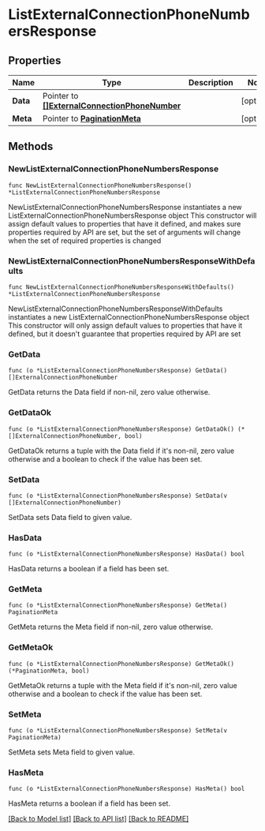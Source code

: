 # ListExternalConnectionPhoneNumbersResponse

## Properties

Name | Type | Description | Notes
------------ | ------------- | ------------- | -------------
**Data** | Pointer to [**[]ExternalConnectionPhoneNumber**](ExternalConnectionPhoneNumber.md) |  | [optional] 
**Meta** | Pointer to [**PaginationMeta**](PaginationMeta.md) |  | [optional] 

## Methods

### NewListExternalConnectionPhoneNumbersResponse

`func NewListExternalConnectionPhoneNumbersResponse() *ListExternalConnectionPhoneNumbersResponse`

NewListExternalConnectionPhoneNumbersResponse instantiates a new ListExternalConnectionPhoneNumbersResponse object
This constructor will assign default values to properties that have it defined,
and makes sure properties required by API are set, but the set of arguments
will change when the set of required properties is changed

### NewListExternalConnectionPhoneNumbersResponseWithDefaults

`func NewListExternalConnectionPhoneNumbersResponseWithDefaults() *ListExternalConnectionPhoneNumbersResponse`

NewListExternalConnectionPhoneNumbersResponseWithDefaults instantiates a new ListExternalConnectionPhoneNumbersResponse object
This constructor will only assign default values to properties that have it defined,
but it doesn't guarantee that properties required by API are set

### GetData

`func (o *ListExternalConnectionPhoneNumbersResponse) GetData() []ExternalConnectionPhoneNumber`

GetData returns the Data field if non-nil, zero value otherwise.

### GetDataOk

`func (o *ListExternalConnectionPhoneNumbersResponse) GetDataOk() (*[]ExternalConnectionPhoneNumber, bool)`

GetDataOk returns a tuple with the Data field if it's non-nil, zero value otherwise
and a boolean to check if the value has been set.

### SetData

`func (o *ListExternalConnectionPhoneNumbersResponse) SetData(v []ExternalConnectionPhoneNumber)`

SetData sets Data field to given value.

### HasData

`func (o *ListExternalConnectionPhoneNumbersResponse) HasData() bool`

HasData returns a boolean if a field has been set.

### GetMeta

`func (o *ListExternalConnectionPhoneNumbersResponse) GetMeta() PaginationMeta`

GetMeta returns the Meta field if non-nil, zero value otherwise.

### GetMetaOk

`func (o *ListExternalConnectionPhoneNumbersResponse) GetMetaOk() (*PaginationMeta, bool)`

GetMetaOk returns a tuple with the Meta field if it's non-nil, zero value otherwise
and a boolean to check if the value has been set.

### SetMeta

`func (o *ListExternalConnectionPhoneNumbersResponse) SetMeta(v PaginationMeta)`

SetMeta sets Meta field to given value.

### HasMeta

`func (o *ListExternalConnectionPhoneNumbersResponse) HasMeta() bool`

HasMeta returns a boolean if a field has been set.


[[Back to Model list]](../README.md#documentation-for-models) [[Back to API list]](../README.md#documentation-for-api-endpoints) [[Back to README]](../README.md)


